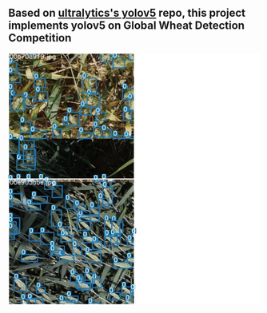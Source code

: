 ## Based on [ultralytics's yolov5](https://github.com/ultralytics/yolov5) repo, this project implements yolov5 on Global Wheat Detection Competition
![avatar](./train_batch2.jpg)

